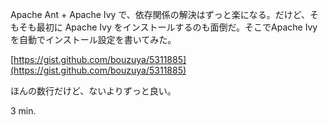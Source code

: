 Apache Ant + Apache Ivy で、依存関係の解決はずっと楽になる。だけど、そもそも最初に Apache Ivy をインストールするのも面倒だ。そこでApache Ivy を自動でインストール設定を書いてみた。

[https://gist.github.com/bouzuya/5311885](https://gist.github.com/bouzuya/5311885)

ほんの数行だけど、ないよりずっと良い。

3 min.
